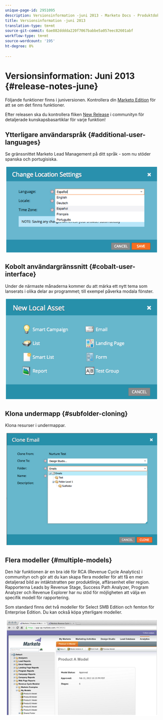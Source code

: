 ```yaml
---
unique-page-id: 2951095
description: Versionsinformation -juni 2013 - Marketo Docs - Produktdokumentation
title: Versionsinformation -juni 2013
translation-type: tm+mt
source-git-commit: 6ae882dddda220f7067babbe5a057eec82601abf
workflow-type: tm+mt
source-wordcount: '195'
ht-degree: 0%

---
```



# Versionsinformation: Juni 2013 {#release-notes-june}

Följande funktioner finns i juniversionen. Kontrollera din [Marketo Edition](https://docs.marketo.com/display/docs/assets/pricing.php) för att se om det finns funktioner.

Efter releasen ska du kontrollera fliken [New Release](release-notes-december-2013.md) i communityn för detaljerade kunskapsbasartiklar för varje funktion!

## Ytterligare användarspråk {#additional-user-languages}

Se gränssnittet Marketo Lead Management på ditt språk - som nu stöder spanska och portugisiska.

![](assets/image2014-9-22-16-3a25-3a54.png)

## Kobolt användargränssnitt {#cobalt-user-interface}

Under de närmaste månaderna kommer du att märka ett nytt tema som lanserats i olika delar av programmet; till exempel påverka modala fönster.

![](assets/image2014-9-22-16-3a26-3a8.png)

## Klona undermapp {#subfolder-cloning}

Klona resurser i undermappar.

![](assets/image2014-9-22-16-3a26-3a25.png)

## Flera modeller {#multiple-models}

Den här funktionen är en bra idé för RCA (Revenue Cycle Analytics) i communityn och gör att du kan skapa flera modeller för att få en mer detaljerad bild av intäktstratten per produktlinje, affärsenhet eller region. Rapporterna Leads by Revenue Stage, Success Path Analyzer, Program Analyzer och Revenue Explorer har nu stöd för möjligheten att välja en specifik modell för rapportering.

Som standard finns det två modeller för Select SMB Edition och femton för Enterprise Edition. Du kan också köpa ytterligare modeller.

![](assets/image2014-9-22-16-3a26-3a59.png)

